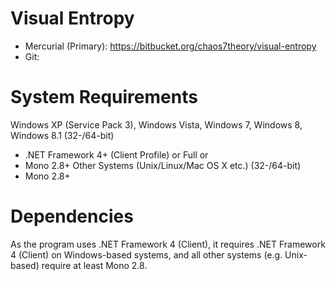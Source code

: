Visual Entropy
==============

* Mercurial (Primary): https://bitbucket.org/chaos7theory/visual-entropy
* Git:

System Requirements
===================
Windows XP (Service Pack 3), Windows Vista, Windows 7, Windows 8, Windows 8.1 (32-/64-bit)
* .NET Framework 4+ (Client Profile) or Full
or
* Mono 2.8+
Other Systems (Unix/Linux/Mac OS X etc.) (32-/64-bit)
* Mono 2.8+

Dependencies
============
As the program uses .NET Framework 4 (Client), it requires .NET Framework 4 (Client) on Windows-based systems,
and all other systems (e.g. Unix-based) require at least Mono 2.8.